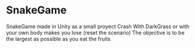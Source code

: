 # SnakeGame
SnakeGame made in Unity as a small proyect
Crash With DarkGrass or with your own body makes you lose (reset the scenario)
The objective is to be the largest as possible as you eat the fruits
